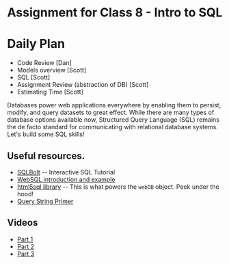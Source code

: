 # Assignment for Class 8 - Intro to SQL

# Daily Plan
- Code Review [Dan]
- Models overview [Scott]
- SQL [Scott]
- Assignment Review (abstraction of DB) [Scott]
- Estimating Time [Scott]


Databases power web applications everywhere by enabling them to persist, modify, and query datasets to great effect. While there are many types of database options available now, Structured Query Language (SQL) remains the de facto standard for communicating with relational database systems. Let's build some SQL skills!

## Useful resources.
 - [SQLBolt](http://sqlbolt.com/) -- Interactive SQL Tutorial
 - [WebSQL introduction and example](http://html5doctor.com/introducing-web-sql-databases/)
 - [html5sql library](http://html5sql.com/) -- This is what powers the `webDB` object. Peek under the hood!
 - [Query String Primer](https://en.wikipedia.org/wiki/Query_string)

## Videos
- [Part 1](https://youtu.be/6zdiV6zHkZE)
- [Part 2](https://youtu.be/T83dKPg7SBk)
- [Part 3](https://youtu.be/sw9FLTlWyFw)
